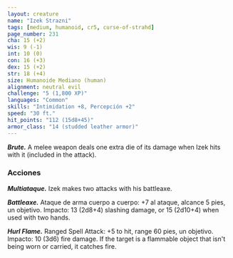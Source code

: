 ```yaml
---
layout: creature
name: "Izek Strazni"
tags: [medium, humanoid, cr5, curse-of-strahd]
page_number: 231
cha: 15 (+2)
wis: 9 (-1)
int: 10 (0)
con: 16 (+3)
dex: 15 (+2)
str: 18 (+4)
size: Humanoide Mediano (human)
alignment: neutral evil
challenge: "5 (1,800 XP)"
languages: "Common"
skills: "Intimidation +8, Percepción +2"
speed: "30 ft."
hit_points: "112 (15d8+45)"
armor_class: "14 (studded leather armor)"
---
```


***Brute.*** A melee weapon deals one extra die of its damage when Izek hits with it (included in the attack).

### Acciones

***Multiataque.*** Izek makes two attacks with his battleaxe.

***Battleaxe.*** Ataque de arma cuerpo a cuerpo: +7 al ataque, alcance 5 pies, un objetivo. Impacto: 13 (2d8+4) slashing damage, or 15 (2d10+4) when used with two hands.

***Hurl Flame.*** Ranged Spell Attack: +5 to hit, range 60 pies, un objetivo. Impacto: 10 (3d6) fire damage. If the target is a flammable object that isn't being worn or carried, it catches fire.